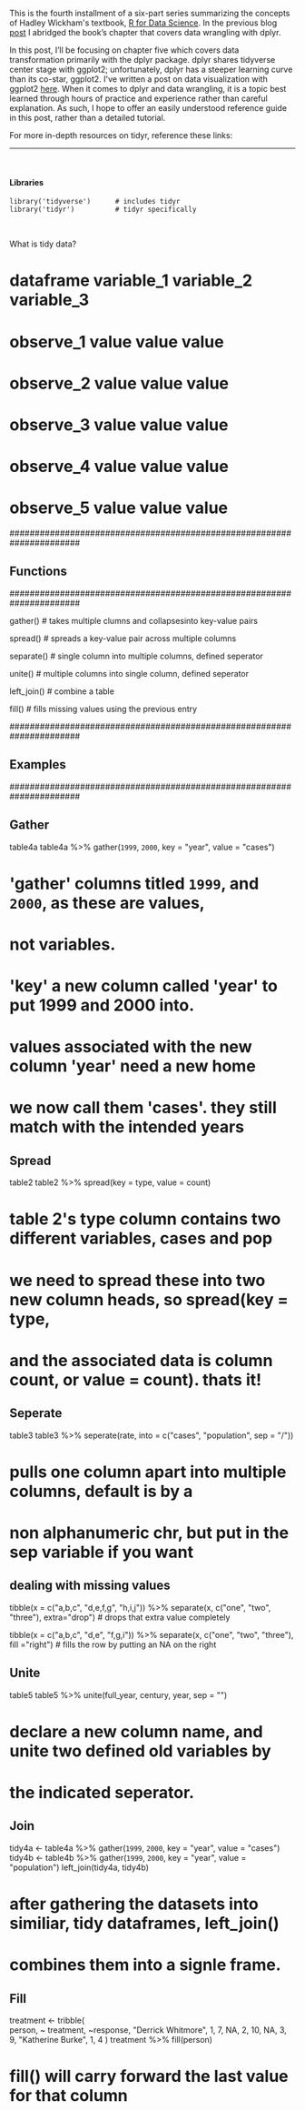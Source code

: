 This is the fourth installment of a six-part series summarizing the
concepts of Hadley Wickham's textbook, [R for Data
Science](http://r4ds.had.co.nz/). In the previous blog [post](link) I
abridged the book’s chapter that covers data wrangling with dplyr.

In this post, I’ll be focusing on chapter five which covers data
transformation primarily with the dplyr package. dplyr shares tidyverse
center stage with ggplot2; unfortunately, dplyr has a steeper learning
curve than its co-star, ggplot2. I've written a post on data
visualization with ggplot2 [here](post). When it comes to dplyr and data
wrangling, it is a topic best learned through hours of practice and
experience rather than careful explanation. As such, I hope to offer an
easily understood reference guide in this post, rather than a detailed
tutorial.

For more in-depth resources on tidyr, reference these links:

-   -   -   -   

<br  />

#### Libraries

    library('tidyverse')      # includes tidyr
    library('tidyr')          # tidyr specifically

<br  />

What is tidy data?

dataframe variable\_1 variable\_2 variable\_3
=============================================

observe\_1 value value value
============================

observe\_2 value value value
============================

observe\_3 value value value
============================

observe\_4 value value value
============================

observe\_5 value value value
============================

###################################################################### 

Functions
---------

###################################################################### 

gather() \# takes multiple clumns and collapsesinto key-value pairs

spread() \# spreads a key-value pair across multiple columns

separate() \# single column into multiple columns, defined seperator

unite() \# multiple columns into single column, defined seperator

left\_join() \# combine a table

fill() \# fills missing values using the previous entry

###################################################################### 

Examples
--------

###################################################################### 

Gather
------

table4a table4a %&gt;% gather(`1999`, `2000`, key = "year", value =
"cases")

'gather' columns titled `1999`, and `2000`, as these are values,
================================================================

not variables.
==============

'key' a new column called 'year' to put 1999 and 2000 into.
===========================================================

values associated with the new column 'year' need a new home
============================================================

we now call them 'cases'. they still match with the intended years
==================================================================

Spread
------

table2 table2 %&gt;% spread(key = type, value = count)

table 2's type column contains two different variables, cases and pop
=====================================================================

we need to spread these into two new column heads, so spread(key = type,
========================================================================

and the associated data is column count, or value = count). thats it!
=====================================================================

Seperate
--------

table3 table3 %&gt;% seperate(rate, into = c("cases", "population", sep
= "/"))

pulls one column apart into multiple columns, default is by a
=============================================================

non alphanumeric chr, but put in the sep variable if you want
=============================================================

dealing with missing values
---------------------------

tibble(x = c("a,b,c", "d,e,f,g", "h,i,j")) %&gt;% separate(x, c("one",
"two", "three"), extra="drop") \# drops that extra value completely

tibble(x = c("a,b,c", "d,e", "f,g,i")) %&gt;% separate(x, c("one",
"two", "three"), fill ="right") \# fills the row by putting an NA on the
right

Unite
-----

table5 table5 %&gt;% unite(full\_year, century, year, sep = "")

declare a new column name, and unite two defined old variables by
=================================================================

the indicated seperator.
========================

Join
----

tidy4a &lt;- table4a %&gt;% gather(`1999`, `2000`, key = "year", value =
"cases") tidy4b &lt;- table4b %&gt;% gather(`1999`, `2000`, key =
"year", value = "population") left\_join(tidy4a, tidy4b)

after gathering the datasets into similiar, tidy dataframes, left\_join()
=========================================================================

combines them into a signle frame.
==================================

Fill
----

treatment &lt;- tribble(  
person, ~ treatment, ~response, "Derrick Whitmore", 1, 7, NA, 2, 10, NA,
3, 9, "Katherine Burke", 1, 4 ) treatment %&gt;% fill(person)

fill() will carry forward the last value for that column
========================================================
